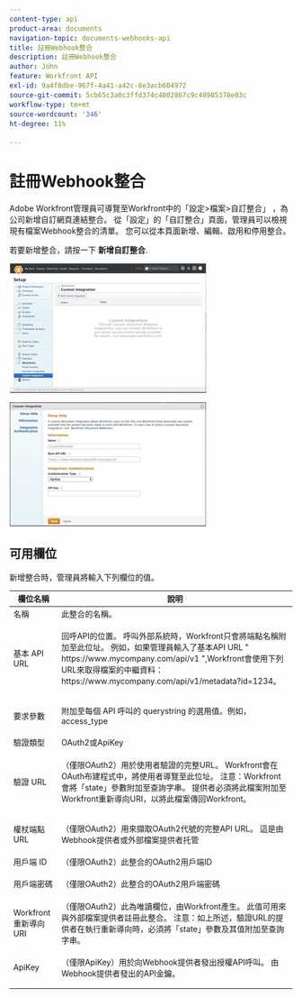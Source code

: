 ```yaml
---
content-type: api
product-area: documents
navigation-topic: documents-webhooks-api
title: 註冊Webhook整合
description: 註冊Webhook整合
author: John
feature: Workfront API
exl-id: 9a4f8dbe-967f-4a41-a42c-8e3acb604972
source-git-commit: 5cb65c3a0c3ffd374c4002867c9c48985378e03c
workflow-type: tm+mt
source-wordcount: '346'
ht-degree: 11%

---
```



# 註冊Webhook整合

Adobe Workfront管理員可導覽至Workfront中的「設定>檔案>自訂整合」 ，為公司新增自訂網頁連結整合。 從「設定」的「自訂整合」頁面，管理員可以檢視現有檔案Webhook整合的清單。 您可以從本頁面新增、編輯、啟用和停用整合。

若要新增整合，請按一下 **新增自訂整合**.

![](assets/webhooks-integration-350x230.png)

![](assets/webhooks-integration-2-350x220.png)

## 可用欄位

新增整合時，管理員將輸入下列欄位的值。

<table style="table-layout:auto"> 
 <col> 
 <col> 
 <thead> 
  <tr> 
   <th>欄位名稱</th> 
   <th>說明</th> 
  </tr> 
 </thead> 
 <tbody> 
  <tr> 
   <td>名稱</td> 
   <td>此整合的名稱。</td> 
  </tr> 
  <tr> 
   <td>基本 API URL</td> 
   <td> <p>回呼API的位置。 呼叫外部系統時，Workfront只會將端點名稱附加至此位址。 例如，如果管理員輸入了基本API URL " https://www.mycompany.com/api/v1 ",Workfront會使用下列URL來取得檔案的中繼資料：https://www.mycompany.com/api/v1/metadata?id=1234。</p> </td> 
  </tr> 
  <tr> 
   <td>要求參數</td> 
   <td> <p>附加至每個 API 呼叫的 querystring 的選用值。例如，access_type </p> </td> 
  </tr> 
  <tr> 
   <td>驗證類型</td> 
   <td>OAuth2或ApiKey</td> 
  </tr> 
  <tr> 
   <td>驗證 URL</td> 
   <td> <p>（僅限OAuth2）用於使用者驗證的完整URL。 Workfront會在OAuth布建程式中，將使用者導覽至此位址。 注意：Workfront會將「state」參數附加至查詢字串。 提供者必須將此檔案附加至Workfront重新導向URI，以將此檔案傳回Workfront。</p> </td> 
  </tr> 
  <tr> 
   <td>權杖端點 URL</td> 
   <td> <p>（僅限OAuth2）用來擷取OAuth2代號的完整API URL。 這是由Webhook提供者或外部檔案提供者托管</p> </td> 
  </tr> 
  <tr> 
   <td>用戶端 ID</td> 
   <td>（僅限OAuth2）此整合的OAuth2用戶端ID</td> 
  </tr> 
  <tr> 
   <td>用戶端密碼</td> 
   <td> <p>（僅限OAuth2）此整合的OAuth2用戶端密碼</p> </td> 
  </tr> 
  <tr> 
   <td>Workfront 重新導向 URI</td> 
   <td>（僅限OAuth2）此為唯讀欄位，由Workfront產生。 此值可用來與外部檔案提供者註冊此整合。 注意：如上所述，驗證URL的提供者在執行重新導向時，必須將「state」參數及其值附加至查詢字串。</td> 
  </tr> 
  <tr> 
   <td>ApiKey</td> 
   <td> <p>（僅限ApiKey）用於向Webhook提供者發出授權API呼叫。 由Webhook提供者發出的API金鑰。</p> </td> 
  </tr> 
 </tbody> 
</table>
